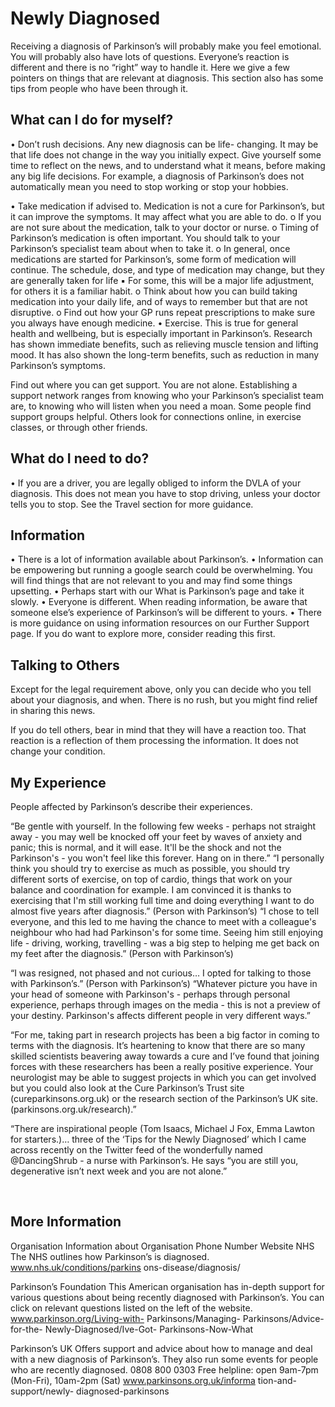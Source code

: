 # Newly Diagnosed
 
Receiving a diagnosis of Parkinson’s will probably make you feel emotional. You will probably also have lots of questions. Everyone’s reaction is different and there is no “right” way to handle it. Here we give a few pointers on things that are relevant at diagnosis. This section also has some tips from people who have been through it. 
  
## What can I do for myself? 
•	Don’t rush decisions. Any new diagnosis can be life- changing. It may be that life does not change in the way you initially expect. Give yourself some time to reflect on the news, and to understand what it means, before making any big life decisions. For example, a diagnosis of Parkinson’s does not automatically mean you need to stop working or stop your hobbies. 
 
•	Take medication if advised to. Medication is not a cure for Parkinson’s, but it can improve the symptoms. It may affect what you are able to do. o If you are not sure about the medication, talk to your doctor or nurse. 
o	Timing of Parkinson’s medication is often important. You should talk to your Parkinson’s specialist team about when to take it. 
o	In general, once medications are started for Parkinson’s, some form of medication will continue. The schedule, dose, and type of medication may change, but they are generally taken for life 
▪ For some, this will be a major life adjustment, for others it is a familiar habit. 
o	Think about how you can build taking medication into your daily life, and of ways to remember but that are not disruptive. 
o	Find out how your GP runs repeat prescriptions to make sure you always have enough medicine. 
•	Exercise. This is true for general health and wellbeing, but is especially important in Parkinson’s. Research has shown immediate benefits, such as relieving muscle tension and lifting mood. It has also shown the long-term benefits, such as reduction in many Parkinson’s symptoms. 
 
Find out where you can get support. You are not alone. Establishing a support network ranges from knowing who your Parkinson’s specialist team are, to knowing who will listen when you need a moan. Some people find support groups helpful. Others look for connections online, in exercise classes, or through other friends. 
 
 
## What do I need to do? 
•	If you are a driver, you are legally obliged to inform the DVLA of your diagnosis. This does not mean you have to stop driving, unless your doctor tells you to stop. See the Travel section for more guidance. 
 
## Information 
•	There is a lot of information available about Parkinson’s. 
•	Information can be empowering but running a google search could be overwhelming. You will find things that are not relevant to you and may find some things upsetting. 
•	Perhaps start with our What is Parkinson’s page and take it slowly. 
•	Everyone is different. When reading information, be aware that someone else’s experience of Parkinson’s will be different to yours. 
•	There is more guidance on using information resources on our Further Support page. If you do want to explore more, consider reading this first. 
 
 
## Talking to Others 
Except for the legal requirement above, only you can decide who you tell about your diagnosis, and when. There is no rush, but you might find relief in sharing this news. 
 
If you do tell others, bear in mind that they will have a reaction too. That reaction is a reflection of them processing the information. It does not change your condition. 
 
## My Experience 
People affected by Parkinson’s describe their experiences. 
 
“Be gentle with yourself. In the following few weeks - perhaps not straight away - you may well be knocked off your feet by waves of anxiety and panic; this is normal, and it will ease. It'll be the shock and not the Parkinson's - you won't feel like this forever. Hang on in there.” “I personally think you should try to exercise as much as possible, you should try different sorts of exercise, on top of cardio, things that work on your balance and coordination for example. I am convinced it is thanks to exercising that I'm still working full time and doing everything I want to do almost five years after diagnosis.” (Person with Parkinson’s) 
“I chose to tell everyone, and this led to me having the chance to meet with a colleague's neighbour who had had Parkinson's for some time. Seeing him still enjoying life - driving, working, travelling - was a big step to helping me get back on my feet after the diagnosis.” (Person with Parkinson’s) 
 
“I was resigned, not phased and not curious… I opted for talking to those with Parkinson’s.” 
(Person with Parkinson’s) 
“Whatever picture you have in your head of someone with Parkinson's - perhaps through personal experience, perhaps through images on the media - this is not a preview of your destiny. Parkinson's affects different people in very different ways.” 
 
“For me, taking part in research projects has been a big factor in coming to terms with the diagnosis. It’s heartening to know that there are so many skilled scientists beavering away towards a cure and I’ve found that joining forces with these researchers has been a really positive experience. Your neurologist may be able to suggest projects in which you can get involved but you could also look at the Cure Parkinson’s Trust site (cureparkinsons.org.uk) or the research section of the Parkinson’s UK site. (parkinsons.org.uk/research).” 
 
“There are inspirational people (Tom Isaacs, Michael J Fox, Emma Lawton for starters.)… three of the ‘Tips for the Newly Diagnosed’ which I came across recently on the Twitter feed of the wonderfully named @DancingShrub - a nurse with Parkinson’s. He says “you are still you, degenerative isn’t next week and you are not alone.” 
 
 
## More Information 
 
Organisation 	Information about 
Organisation 	Phone Number 	Website 
NHS 	The NHS outlines how 
Parkinson’s is diagnosed. 	 	www.nhs.uk/conditions/parkins ons-disease/diagnosis/ 

Parkinson’s 
Foundation 	This American organisation has in-depth support for various questions about being recently diagnosed with Parkinson’s. You can click on relevant questions listed on the left of the website. 	 	www.parkinson.org/Living-with- 
Parkinsons/Managing- 
Parkinsons/Advice-for-the- 
Newly-Diagnosed/Ive-Got- 
Parkinsons-Now-What 

Parkinson’s 
UK 	Offers support and advice about how to manage and deal with a new diagnosis of Parkinson’s. They also run some events for people who are recently diagnosed. 	0808 800 0303 Free helpline: 
open 9am-7pm 
(Mon-Fri), 
10am-2pm 
(Sat) 	www.parkinsons.org.uk/informa tion-and-support/newly- diagnosed-parkinsons 


 

